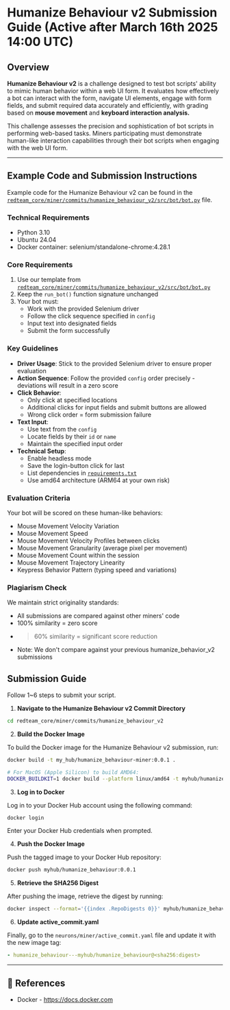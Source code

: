 # Humanize Behaviour v2 Submission Guide (Active after March 16th 2025 14:00 UTC)

## Overview

**Humanize Behaviour v2** is a challenge designed to test bot scripts' ability to mimic human behavior within a web UI form. It evaluates how effectively a bot can interact with the form, navigate UI elements, engage with form fields, and submit required data accurately and efficiently, with grading based on **mouse movement** and **keyboard interaction analysis.**

This challenge assesses the precision and sophistication of bot scripts in performing web-based tasks. Miners participating must demonstrate human-like interaction capabilities through their bot scripts when engaging with the web UI form.

---

## Example Code and Submission Instructions

Example code for the Humanize Behaviour v2 can be found in the [`redteam_core/miner/commits/humanize_behaviour_v2/src/bot/bot.py`](../../redteam_core/miner/commits/humanize_behaviour_v2/src/bot/bot.py) file.

### Technical Requirements

- Python 3.10
- Ubuntu 24.04
- Docker container: selenium/standalone-chrome:4.28.1

### Core Requirements

1. Use our template from [`redteam_core/miner/commits/humanize_behaviour_v2/src/bot/bot.py`](../../redteam_core/miner/commits/humanize_behaviour_v2/src/bot/bot.py)
2. Keep the `run_bot()` function signature unchanged
3. Your bot must:
   - Work with the provided Selenium driver
   - Follow the click sequence specified in `config`
   - Input text into designated fields
   - Submit the form successfully

### Key Guidelines

- **Driver Usage**: Stick to the provided Selenium driver to ensure proper evaluation
- **Action Sequence**: Follow the provided `config` order precisely - deviations will result in a zero score
- **Click Behavior**:
    - Only click at specified locations
    - Additional clicks for input fields and submit buttons are allowed
    - Wrong click order = form submission failure
- **Text Input**:
    - Use text from the `config`
    - Locate fields by their `id` or `name`
    - Maintain the specified input order
- **Technical Setup**:
    - Enable headless mode
    - Save the login-button click for last
    - List dependencies in [`requirements.txt`](../../redteam_core/miner/commits/humanize_behaviour_v2/src/bot/requirements.txt)
    - Use amd64 architecture (ARM64 at your own risk)

### Evaluation Criteria

Your bot will be scored on these human-like behaviors:

- Mouse Movement Velocity Variation
- Mouse Movement Speed
- Mouse Movement Velocity Profiles between clicks
- Mouse Movement Granularity (average pixel per movement)
- Mouse Movement Count within the session
- Mouse Movement Trajectory Linearity
- Keypress Behavior Pattern (typing speed and variations)

### Plagiarism Check

We maintain strict originality standards:

- All submissions are compared against other miners' code
- 100% similarity = zero score
- >60% similarity = significant score reduction
- Note: We don't compare against your previous humanize_behavior_v2 submissions

## Submission Guide

Follow 1~6 steps to submit your script.

1. **Navigate to the Humanize Behaviour v2 Commit Directory**

```bash
cd redteam_core/miner/commits/humanize_behaviour_v2
```

2. **Build the Docker Image**

To build the Docker image for the Humanize Behaviour v2 submission, run:

```bash
docker build -t my_hub/humanize_behaviour-miner:0.0.1 .

# For MacOS (Apple Silicon) to build AMD64:
DOCKER_BUILDKIT=1 docker build --platform linux/amd64 -t myhub/humanize_behaviour-miner:0.0.1 .
```

3. **Log in to Docker**

Log in to your Docker Hub account using the following command:

```bash
docker login
```

Enter your Docker Hub credentials when prompted.

4. **Push the Docker Image**

Push the tagged image to your Docker Hub repository:

```bash
docker push myhub/humanize_behaviour:0.0.1
```

5. **Retrieve the SHA256 Digest**

After pushing the image, retrieve the digest by running:

```bash
docker inspect --format='{{index .RepoDigests 0}}' myhub/humanize_behaviour:0.0.1
```

6. **Update active_commit.yaml**

Finally, go to the `neurons/miner/active_commit.yaml` file and update it with the new image tag:

```yaml
- humanize_behaviour---myhub/humanize_behaviour@<sha256:digest>
```

---

## 📑 References

- Docker - <https://docs.docker.com>
